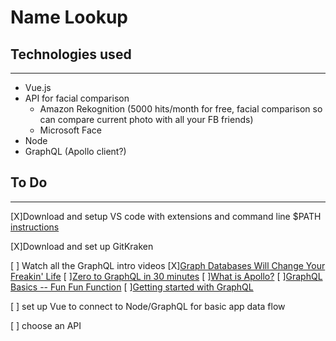 # Name Lookup

## Technologies used
***
* Vue.js
* API for facial comparison 
	* Amazon Rekognition (5000 hits/month for free, facial comparison so can compare current photo with all your FB friends)
	* Microsoft Face
* Node
* GraphQL (Apollo client?)

## To Do
***
[X]Download and setup VS code with extensions and command line $PATH [instructions](https://code.visualstudio.com/docs/setup/mac)

[X]Download and set up GitKraken

[ ] Watch all the GraphQL intro videos
[X][Graph Databases Will Change Your Freakin' Life](https://www.youtube.com/watch?v=GekQqFZm7mA)
[ ][Zero to GraphQL in 30 minutes](https://www.youtube.com/watch?v=H8YnVk2vhzg)
[ ][What is Apollo?](https://www.youtube.com/watch?v=mSzUb7f47qk)
[ ][GraphQL Basics -- Fun Fun Function](https://www.youtube.com/watch?v=lAJWHHUz8_8)
[ ][Getting started with GraphQL](https://graphql.org/graphql-js/)

[ ] set up Vue to connect to Node/GraphQL for basic app data flow

[ ] choose an API
